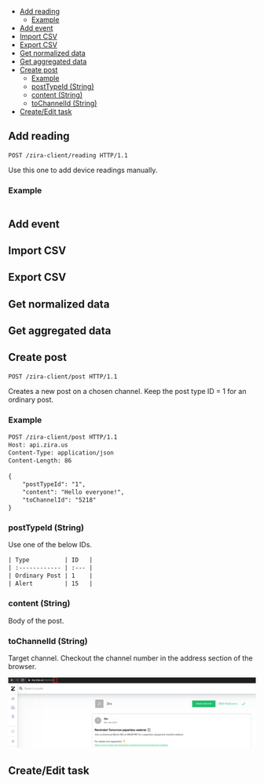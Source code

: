 
- [Add reading](#add-reading)
  - [Example](#example)
- [Add event](#add-event)
- [Import CSV](#import-csv)
- [Export CSV](#export-csv)
- [Get normalized data](#get-normalized-data)
- [Get aggregated data](#get-aggregated-data)
- [Create post](#create-post)
  - [Example](#example-1)
  - [postTypeId (String)](#posttypeid-string)
  - [content (String)](#content-string)
  - [toChannelId (String)](#tochannelid-string)
- [Create/Edit task](#createedit-task)
  

## Add reading
```
POST /zira-client/reading HTTP/1.1
```
Use this one to add device readings manually.

### Example
```
```

## Add event
## Import CSV
## Export CSV
## Get normalized data
## Get aggregated data
## Create post
```
POST /zira-client/post HTTP/1.1
```
Creates a new post on a chosen channel.
Keep the post type ID = 1 for an ordinary post.

### Example
```
POST /zira-client/post HTTP/1.1
Host: api.zira.us
Content-Type: application/json
Content-Length: 86

{
    "postTypeId": "1",
    "content": "Hello everyone!",
    "toChannelId": "5218"
}
```

### postTypeId (String)
Use one of the below IDs.
```
| Type          | ID   |
| :------------ | :--- |
| Ordinary Post | 1    |
| Alert         | 15   |
```

### content (String)
Body of the post.

### toChannelId (String)
Target channel. 
Checkout the channel number in the address section of the browser.

![alt text](images/get_channel_id.png "Get channel ID")


## Create/Edit task